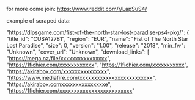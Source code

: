 for more come join: https://www.reddit.com/r/LapSuS4/


example of scraped data:

  "https://dlpsgame.com/fist-of-the-north-star-lost-paradise-ps4-pkg/": {
    "title_id": "CUSA12781",
    "region": "EUR",
    "name": "Fist of The North Star Lost Paradise",
    "size": 0,
    "version": "1.00",
    "release": "2018",
    "min_fw": "Unknown",
    "cover_url": "Unknown",
    "download_links": [
      "https://mega.nz/file/xxxxxxxxxxxxxxxx",
      "https://1fichier.com/xxxxxxxxxxxx",
      "https://1fichier.com/xxxxxxxxxxx",
      "https://akirabox.com/xxxxxxxxxxxxxxx",
      "https://www.mediafire.com/xxxxxxxxxxxxxxxxxxxxxxxxx",
      "https://akirabox.comxxxxxxxxxxxxxxxe",
      "https://1fichier.com/xxxxxxxxxxxxxxxxxxxxxxxxx"
